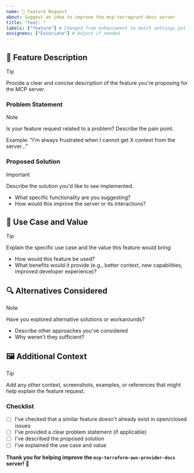 ```yaml
---
name: 🚀 Feature Request
about: Suggest an idea to improve the mcp-terragrunt-docs server
title: "feat: "
labels: ["feature"] # Changed from enhancement to match settings.yml
assignees: ["Excoriate"] # Adjust if needed
---
```


## 🌟 Feature Description

> [!TIP]
> Provide a clear and concise description of the feature you're proposing for
> the MCP server.

### Problem Statement

> [!NOTE]
> Is your feature request related to a problem? Describe the pain point.
>
> Example: "I'm always frustrated when I cannot get X context from the
> server..."

### Proposed Solution

> [!IMPORTANT]
> Describe the solution you'd like to see implemented.
>
> - What specific functionality are you suggesting?
> - How would this improve the server or its interactions?

## 🎯 Use Case and Value

> [!TIP]
> Explain the specific use case and the value this feature would bring:

- How would this feature be used?
- What benefits would it provide (e.g., better context, new capabilities,
  improved developer experience)?

## 🔍 Alternatives Considered

> [!NOTE]
> Have you explored alternative solutions or workarounds?
>
> - Describe other approaches you've considered
> - Why weren't they sufficient?

## 🖼️ Additional Context

> [!TIP]
> Add any other context, screenshots, examples, or references that might help
> explain the feature request.

### Checklist

- [ ] I've checked that a similar feature doesn't already exist in open/closed
      issues
- [ ] I've provided a clear problem statement (if applicable)
- [ ] I've described the proposed solution
- [ ] I've explained the use case and value

**Thank you for helping improve the `mcp-terraform-aws-provider-docs` server!** 🎉
